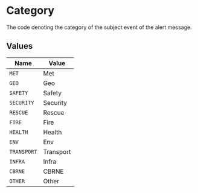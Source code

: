 # Category

The code denoting the category of the subject event of the alert message.


## Values

| Name        | Value       |
| ----------- | ----------- |
| `MET`       | Met         |
| `GEO`       | Geo         |
| `SAFETY`    | Safety      |
| `SECURITY`  | Security    |
| `RESCUE`    | Rescue      |
| `FIRE`      | Fire        |
| `HEALTH`    | Health      |
| `ENV`       | Env         |
| `TRANSPORT` | Transport   |
| `INFRA`     | Infra       |
| `CBRNE`     | CBRNE       |
| `OTHER`     | Other       |